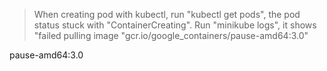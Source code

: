 > When creating pod with kubectl, run "kubectl get pods", the pod status stuck with "ContainerCreating". 
  Run "minikube logs", it shows "failed pulling image "gcr.io/google_containers/pause-amd64:3.0"

pause-amd64:3.0
